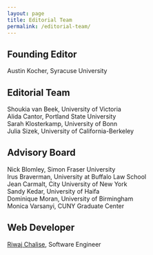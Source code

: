 ```yaml
---
layout: page
title: Editorial Team
permalink: /editorial-team/
---
```


## Founding Editor
Austin Kocher, Syracuse University<br/>

## Editorial Team
Shoukia van Beek, University of Victoria<br/>
Alida Cantor, Portland State University<br/>
Sarah Klosterkamp, University of Bonn<br/>
Julia Sizek, University of California-Berkeley<br/>

## Advisory Board
Nick Blomley, Simon Fraser University<br/>
Irus Braverman, University at Buffalo Law School<br/>
Jean Carmalt, City University of New York<br/>
Sandy Kedar, University of Haifa<br/>
Dominique Moran, University of Birmingham<br/>
Monica Varsanyi, CUNY Graduate Center<br/>

## Web Developer
[Riwaj Chalise](https://riwajchalise.com.np/), Software Engineer
